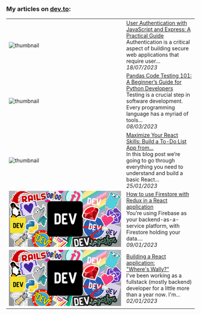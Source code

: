 ### My articles on [dev.to](https://dev.to/emotta):


<table>
        <tr>
            <td width="300px"><img src="https://res.cloudinary.com/practicaldev/image/fetch/s--Wjan-ZBo--/c_imagga_scale,f_auto,fl_progressive,h_420,q_auto,w_1000/https://dev-to-uploads.s3.amazonaws.com/uploads/articles/081qvi7mj4kikk2ggec7.jpg" alt="thumbnail"></td>
            <td>
                <a href="https://dev.to/emotta/user-authentication-with-javascript-and-express-a-practical-guide-3ni2">User Authentication with JavaScript and Express: A Practical Guide</a>
                <div>Authentication is a critical aspect of building secure web applications that require user...</div>
                <div><i>18/07/2023</i></div>
            </td>
        </tr>
        <tr>
            <td width="300px"><img src="https://res.cloudinary.com/practicaldev/image/fetch/s--hMgtzCtM--/c_imagga_scale,f_auto,fl_progressive,h_420,q_auto,w_1000/https://dev-to-uploads.s3.amazonaws.com/uploads/articles/u1o5j54hk3pqbwnqggug.jpg" alt="thumbnail"></td>
            <td>
                <a href="https://dev.to/emotta/pandas-code-testing-101-a-beginners-guide-for-python-developers-449m">Pandas Code Testing 101: A Beginner’s Guide for Python Developers</a>
                <div>Testing is a crucial step in software development. Every programming language has a myriad of tools...</div>
                <div><i>08/03/2023</i></div>
            </td>
        </tr>
        <tr>
            <td width="300px"><img src="https://res.cloudinary.com/practicaldev/image/fetch/s--d66YJd62--/c_imagga_scale,f_auto,fl_progressive,h_420,q_auto,w_1000/https://dev-to-uploads.s3.amazonaws.com/uploads/articles/i3sfpinzmdfadf80h6xq.png" alt="thumbnail"></td>
            <td>
                <a href="https://dev.to/emotta/how-to-use-firestore-with-redux-in-a-react-application-13bh">Maximize Your React Skills: Build a To-Do List App from...</a>
                <div>In this blog post we’re going to go through everything you need to understand and build a basic React...</div>
                <div><i>25/01/2023</i></div>
            </td>
        </tr>
        <tr>
            <td width="300px"><img src="data/images/default-thumbnail.png" alt="thumbnail"></td>
            <td>
                <a href="https://dev.to/emotta/how-to-use-firestore-with-redux-in-a-react-application-44g7">How to use Firestore with Redux in a React application</a>
                <div>You’re using Firebase as your backend-as-a-service platform, with Firestore holding your data....</div>
                <div><i>09/01/2023</i></div>
            </td>
        </tr>
        <tr>
            <td width="300px"><img src="data/images/default-thumbnail.png" alt="thumbnail"></td>
            <td>
                <a href="https://dev.to/emotta/building-a-react-application-wheres-wally-1lo4">Building a React application: &#34;Where&#39;s Wally?&#34;</a>
                <div>I&#39;ve been working as a fullstack (mostly backend) developer for a little more than a year now.  I&#39;m...</div>
                <div><i>02/01/2023</i></div>
            </td>
        </tr>
</table>
